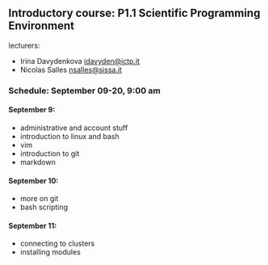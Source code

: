 ## Introductory course: P1.1 Scientific Programming Environment 

lecturers: 
 - Irina Davydenkova idavyden@ictp.it
 - Nicolas Salles nsalles@sissa.it

### Schedule: September 09-20, 9:00 am

#### September 9: 
 - administrative and account stuff
 - introduction to linux and bash
 - vim
 - introduction to git
 - markdown

#### September 10: 
 - more on git
 - bash scripting
 
#### September 11:
 - connecting to clusters
 - installing modules 
 
